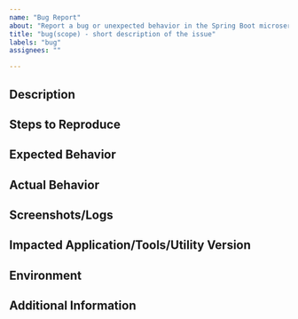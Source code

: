 ```yaml
---
name: "Bug Report"
about: "Report a bug or unexpected behavior in the Spring Boot microservice"
title: "bug(scope) - short description of the issue"
labels: "bug"
assignees: ""

---
```


## Description
<!-- A clear and concise description of what the bug is and how it manifests. -->

## Steps to Reproduce
<!-- 
1. Step 1
2. Step 2
3. Step 3 
-->

## Expected Behavior
<!-- A clear description of what you expected to happen. -->

## Actual Behavior
<!-- A clear description of what actually happened. -->

## Screenshots/Logs
<!-- If applicable, please attach any screenshots, logs, or error messages that may help in reproducing the issue. -->

## Impacted Application/Tools/Utility Version

<!-- 
- Version: [e.g. v1.0.0]
- Spring Boot Version: [e.g. 2.5.4]
- Cog version
- gradle etc
-->

## Environment
<!-- 
- OS: [e.g. Ubuntu 20.04]
- Java Version: [e.g. OpenJDK 11] 
-->

## Additional Information
<!-- Any other context or details that could help to resolve the issue (e.g., specific configurations, network setup, etc.). -->
